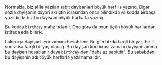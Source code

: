 Normalda, biz əl ilə yazılan sabit dəyişənləri böyük hərf ilə yazırıq. Digər sözlə dəyişənin dəyəri skriptin icrasından öncə bilindikdə və kodda birbaşa yazıldıqda biz bu dəyişəni böyük hərflərlə yazırıq.

Bu kodda `birthday` məhz belədir. Ona görə də onun üçün böyük hərflərdən istifadə edə bilərik.

Lakin `age` dəyişəni icra zamanı hesablanır. Bu gün bizdə fərqli bir yaş, bir il sonra isə fərqli bir yaş olacaq. Bu dəyişən kod icrası zamanı dəyişmir amma bu dəyişən hesablanır deyə `birthday`-dən "daha az sabitdir". Bu səbəbdən, bu dəyişənin adı böyük hərflərlə yazılmamalıdır.
